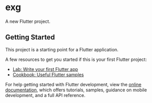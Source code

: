 # exg

A new Flutter project.

## Getting Started
     
This project is a starting point for a Flutter application. 

A few resources to get you started if this is your first Flutter project:

- [Lab: Write your first Flutter app](https://docs.flutter.dev/get-started/codelab)
- [Cookbook: Useful Flutter samples](https://docs.flutter.dev/cookbook)

For help getting started with Flutter development, view the
[online documentation](https://docs.flutter.dev/), which offers tutorials, 
samples, guidance on mobile development, and a full API reference.
